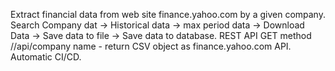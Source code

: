 Extract financial data from web site finance.yahoo.com by a given company.
Search Company dat -> Historical data -> max period data -> Download Data -> Save data to file -> Save data to database.
REST API GET method  //api/company name - return CSV object as finance.yahoo.com API.
Automatic CI/CD.

